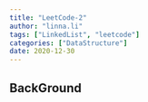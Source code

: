 ```yaml
---
title: "LeetCode-2"
author: "linna.li"
tags: ["LinkedList", "leetcode"]
categories: ["DataStructure"]
date: 2020-12-30
---
```


## BackGround
